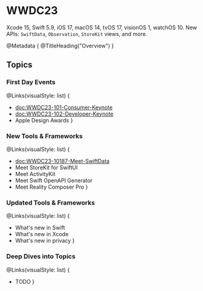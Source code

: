 # WWDC23

Xcode 15, Swift 5.9, iOS 17, macOS 14, tvOS 17, visionOS 1, watchOS 10.
New APIs: ``SwiftData``, ``Observation``, ``StoreKit`` views, and more. 

@Metadata {
   @TitleHeading("Overview")
}


## Topics

### First Day Events

@Links(visualStyle: list) {
   - <doc:WWDC23-101-Consumer-Keynote>
   - <doc:WWDC23-102-Developer-Keynote>
   - Apple Design Awards
}


### New Tools & Frameworks

@Links(visualStyle: list) {
   - <doc:WWDC23-10187-Meet-SwiftData>
   - Meet StoreKit for SwiftUI
   - Meet ActivityKit
   - Meet Swift OpenAPI Generator
   - Meet Reality Composer Pro
}


### Updated Tools & Frameworks

@Links(visualStyle: list) {
   - What's new in Swift
   - What's new in Xcode
   - What's new in privacy
}


### Deep Dives into Topics

@Links(visualStyle: list) {
   - TODO
}
